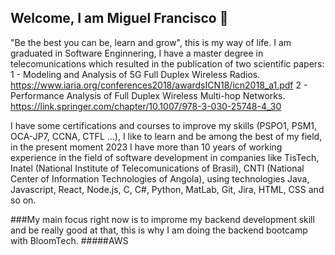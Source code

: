 ## Welcome, I am Miguel Francisco 👋
"Be the best you can be, learn and grow", this is my way of life.
I am graduated in Software Enginnering, I have a master degree in telecomunications which resulted in the publication of two scientific papers:
1 - Modeling and Analysis of 5G Full Duplex Wireless Radios. https://www.iaria.org/conferences2018/awardsICN18/icn2018_a1.pdf
2 - Performance Analysis of Full Duplex Wireless Multi-hop Networks. https://link.springer.com/chapter/10.1007/978-3-030-25748-4_30

I have some certifications and courses to improve my skills (PSPO1, PSM1, OCA-JP7, CCNA, CTFL ...), I like to learn and be among the best of my field, in the present moment 2023 I have more than 10 years of working experience in the field of software development in companies like TisTech, Inatel (National Institute of Telecomunications of Brasil), CNTI (National Center of Information Technologies of Angola), using technologies Java, Javascript, React, Node.js, C, C#, Python, MatLab, Git, Jira, HTML, CSS and so on.

###My main focus right now is to improme my backend development skill and be really good at that, this is why I am doing the backend bootcamp with BloomTech.
#####AWS
<!--
**miguelsaf/miguelsaf** is a ✨ _special_ ✨ repository because its `README.md` (this file) appears on your GitHub profile.

Here are some ideas to get you started:

- 🔭 I’m currently working on ...
- 🌱 I’m currently learning ...
- 👯 I’m looking to collaborate on ...
- 🤔 I’m looking for help with ...
- 💬 Ask me about ...
- 📫 How to reach me: ...
- 😄 Pronouns: ...
- ⚡ Fun fact: ...
-->
